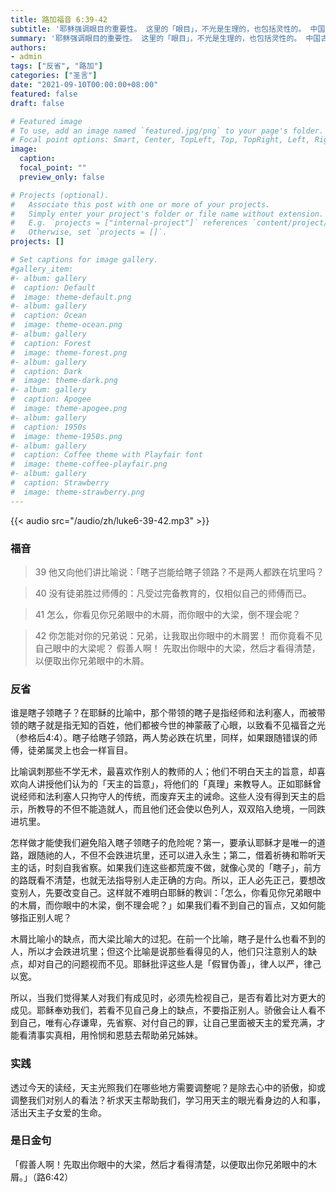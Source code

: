 ```yaml
---
title: 路加福音 6:39-42
subtitle: '耶稣强调眼目的重要性。 这里的「眼目」，不光是生理的，也包括灵性的。 中国古代的典故「盲人骑瞎马，夜半临深池」，与耶稣讲的盲人给盲人带路有异曲同工之处。 当灵性的眼目失去光明时，人就容易出现两种情况：一种是妄自尊大，目无师长；一种是嚣张跋扈，铲除异己。 因此，我们需要耶稣基督做我们生命的领路人和导师，因为祂是道路、真理和生命。 在祂内我们能寻获天堂的产业，而不会掉进坑里；在祂内我们培植共融的情怀，而不会有兄弟姊妹间的互相挑剔。 我选择由谁带路呢？'
summary: '耶稣强调眼目的重要性。 这里的「眼目」，不光是生理的，也包括灵性的。 中国古代的典故「盲人骑瞎马，夜半临深池」，与耶稣讲的盲人给盲人带路有异曲同工之处。 当灵性的眼目失去光明时，人就容易出现两种情况：一种是妄自尊大，目无师长；一种是嚣张跋扈，铲除异己。 因此，我们需要耶稣基督做我们生命的领路人和导师，因为祂是道路、真理和生命。 在祂内我们能寻获天堂的产业，而不会掉进坑里；在祂内我们培植共融的情怀，而不会有兄弟姊妹间的互相挑剔。 我选择由谁带路呢？'
authors:
- admin
tags: ["反省", "路加"]
categories: ["圣言"]
date: "2021-09-10T00:00:00+08:00"
featured: false
draft: false

# Featured image
# To use, add an image named `featured.jpg/png` to your page's folder.
# Focal point options: Smart, Center, TopLeft, Top, TopRight, Left, Right, BottomLeft, Bottom, BottomRight
image:
  caption:
  focal_point: ""
  preview_only: false

# Projects (optional).
#   Associate this post with one or more of your projects.
#   Simply enter your project's folder or file name without extension.
#   E.g. `projects = ["internal-project"]` references `content/project/deep-learning/index.md`.
#   Otherwise, set `projects = []`.
projects: []

# Set captions for image gallery.
#gallery_item:
#- album: gallery
#  caption: Default
#  image: theme-default.png
#- album: gallery
#  caption: Ocean
#  image: theme-ocean.png
#- album: gallery
#  caption: Forest
#  image: theme-forest.png
#- album: gallery
#  caption: Dark
#  image: theme-dark.png
#- album: gallery
#  caption: Apogee
#  image: theme-apogee.png
#- album: gallery
#  caption: 1950s
#  image: theme-1950s.png
#- album: gallery
#  caption: Coffee theme with Playfair font
#  image: theme-coffee-playfair.png
#- album: gallery
#  caption: Strawberry
#  image: theme-strawberry.png
---
```


{{< audio src="/audio/zh/luke6-39-42.mp3" >}}

### 福音
> 39 他又向他们讲比喻说：「瞎子岂能给瞎子领路？不是两人都跌在坑里吗？

> 40 没有徒弟胜过师傅的：凡受过完备教育的，仅相似自己的师傅而已。

> 41 怎么，你看见你兄弟眼中的木屑，而你眼中的大梁，倒不理会呢？

> 42 你怎能对你的兄弟说：兄弟，让我取出你眼中的木屑罢！ 而你竟看不见自己眼中的大梁呢？ 假善人啊！ 先取出你眼中的大梁，然后才看得清楚，以便取出你兄弟眼中的木屑。

### 反省
谁是瞎子领瞎子？在耶稣的比喻中，那个带领的瞎子是指经师和法利塞人，而被带领的瞎子就是指无知的百姓，他们都被今世的神蒙蔽了心眼，以致看不见福音之光（参格后4:4）。瞎子给瞎子领路，两人势必跌在坑里，同样，如果跟随错误的师傅，徒弟属灵上也会一样盲目。

比喻讽刺那些不学无术，最喜欢作别人的教师的人；他们不明白天主的旨意，却喜欢向人讲授他们认为的「天主的旨意」，将他们的「真理」来教导人。正如耶稣曾说经师和法利塞人只拘守人的传统，而废弃天主的诫命。这些人没有得到天主的启示，所教导的不但不能造就人，而且他们还会使以色列人，双双陷入绝境，一同跌进坑里。

怎样做才能使我们避免陷入瞎子领瞎子的危险呢？第一，要承认耶稣才是唯一的道路，跟随祂的人，不但不会跌进坑里，还可以进入永生；第二，借着祈祷和聆听天主的话，时刻自我省察。如果我们连这些都荒废不做，就像心灵的「瞎子」，前方的路既看不清楚，也就无法指导别人走正确的方向。所以，正人必先正己，要想改变别人，先要改变自己。这样就不难明白耶稣的教训：「怎么，你看见你兄弟眼中的木屑，而你眼中的木梁，倒不理会呢？」如果我们看不到自己的盲点，又如何能够指正别人呢？

木屑比喻小的缺点，而大梁比喻大的过犯。在前一个比喻，瞎子是什么也看不到的人，所以才会跌进坑里；但这个比喻是说那些看得见的人，他们只注意别人的缺点，却对自己的问题视而不见。耶稣批评这些人是「假冒伪善」，律人以严，律己以宽。

所以，当我们觉得某人对我们有成见时，必须先检视自己，是否有着比对方更大的成见。耶稣奉劝我们，若看不见自己身上的缺点，不要指正别人。骄傲会让人看不到自己，唯有心存谦卑，先省察、对付自己的罪，让自己里面被天主的爱充满，才能看清事实真相，用怜悯和恩慈去帮助弟兄姊妹。

### 实践
透过今天的读经，天主光照我们在哪些地方需要调整呢？是除去心中的骄傲，抑或调整我们对别人的看法？祈求天主帮助我们，学习用天主的眼光看身边的人和事，活出天主子女爱的生命。

### 是日金句
「假善人啊！先取出你眼中的大梁，然后才看得清楚，以便取出你兄弟眼中的木屑。」（路6:42）
